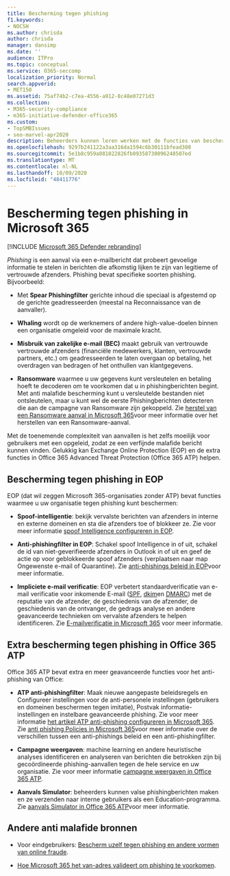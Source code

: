 ```yaml
---
title: Bescherming tegen phishing
f1.keywords:
- NOCSH
ms.author: chrisda
author: chrisda
manager: dansimp
ms.date: ''
audience: ITPro
ms.topic: conceptual
ms.service: O365-seccomp
localization_priority: Normal
search.appverid:
- MET150
ms.assetid: 75af74b2-c7ea-4556-a912-8c48e07271d3
ms.collection:
- M365-security-compliance
- m365-initiative-defender-office365
ms.custom:
- TopSMBIssues
- seo-marvel-apr2020
description: Beheerders kunnen leren werken met de functies van bescherming tegen phishing in Exchange Online Protection (EOP) en Office 365 Advanced Threat Protection (Office 365 ATP).
ms.openlocfilehash: 9297b241122a3aa316da1594c6b30111bfead308
ms.sourcegitcommit: 5e1b8c959a081022826fb09358730096248507ed
ms.translationtype: MT
ms.contentlocale: nl-NL
ms.lasthandoff: 10/09/2020
ms.locfileid: "48411776"
---
```

# <a name="anti-phishing-protection-in-microsoft-365"></a>Bescherming tegen phishing in Microsoft 365

[!INCLUDE [Microsoft 365 Defender rebranding](../includes/microsoft-defender-for-office.md)]


*Phishing* is een aanval via een e-mailbericht dat probeert gevoelige informatie te stelen in berichten die afkomstig lijken te zijn van legitieme of vertrouwde afzenders. Phishing bevat specifieke soorten phishing. Bijvoorbeeld:

- Met **Spear Phishingfilter** gerichte inhoud die speciaal is afgestemd op de gerichte geadresseerden (meestal na Reconnaissance van de aanvaller).

- **Whaling** wordt op de werknemers of andere high-value-doelen binnen een organisatie omgeleid voor de maximale kracht.

- **Misbruik van zakelijke e-mail (BEC)** maakt gebruik van vertrouwde vertrouwde afzenders (financiële medewerkers, klanten, vertrouwde partners, etc.) om geadresseerden te laten overgaan op betaling, het overdragen van bedragen of het onthullen van klantgegevens.

- **Ransomware** waarmee u uw gegevens kunt versleutelen en betaling hoeft te decoderen om te voorkomen dat u in phishingberichten begint. Met anti malafide bescherming kunt u versleutelde bestanden niet ontsleutelen, maar u kunt wel de eerste Phishingberichten detecteren die aan de campagne van Ransomware zijn gekoppeld. Zie [herstel van een Ransomware aanval in Microsoft 365](recover-from-ransomware.md)voor meer informatie over het herstellen van een Ransomware-aanval.

Met de toenemende complexiteit van aanvallen is het zelfs moeilijk voor gebruikers met een opgeleid, zodat ze een verfijnde malafide bericht kunnen vinden. Gelukkig kan Exchange Online Protection (EOP) en de extra functies in Office 365 Advanced Threat Protection (Office 365 ATP) helpen.

## <a name="anti-phishing-protection-in-eop"></a>Bescherming tegen phishing in EOP

EOP (dat wil zeggen Microsoft 365-organisaties zonder ATP) bevat functies waarmee u uw organisatie tegen phishing kunt beschermen:

- **Spoof-intelligentie**: bekijk vervalste berichten van afzenders in interne en externe domeinen en sta die afzenders toe of blokkeer ze. Zie voor meer informatie [spoof Intelligence configureren in EOP](learn-about-spoof-intelligence.md).

- **Anti-phishingfilter in EOP**: Schakel spoof Intelligence in of uit, schakel de id van niet-geverifieerde afzenders in Outlook in of uit en geef de actie op voor geblokkeerde spoof afzenders (verplaatsen naar map Ongewenste e-mail of Quarantine). Zie [anti-phishings beleid in EOP](configure-anti-phishing-policies-eop.md)voor meer informatie.

- **Impliciete e-mail verificatie**: EOP verbetert standaardverificatie van e-mail verificatie voor inkomende E-mail ([SPF](set-up-spf-in-office-365-to-help-prevent-spoofing.md), [dkim](use-dkim-to-validate-outbound-email.md)en [DMARC](use-dmarc-to-validate-email.md)) met de reputatie van de afzender, de geschiedenis van de afzender, de geschiedenis van de ontvanger, de gedrags analyse en andere geavanceerde technieken om vervalste afzenders te helpen identificeren. Zie [E-mailverificatie in Microsoft 365](email-validation-and-authentication.md) voor meer informatie.

## <a name="additional-anti-phishing-protection-in-office-365-atp"></a>Extra bescherming tegen phishing in Office 365 ATP

Office 365 ATP bevat extra en meer geavanceerde functies voor het anti-phishing van Office:

- **ATP anti-phishingfilter**: Maak nieuwe aangepaste beleidsregels en Configureer instellingen voor de anti-personele instellingen (gebruikers en domeinen beschermen tegen imitatie), Postvak informatie-instellingen en instelbare geavanceerde phishing. Zie voor meer informatie [het artikel ATP anti-phishing configureren in Microsoft 365](configure-atp-anti-phishing-policies.md). Zie [anti phishing Policies in Microsoft 365](set-up-anti-phishing-policies.md)voor meer informatie over de verschillen tussen een anti-phishings beleid en een anti-phishingfilter.

- **Campagne weergaven**: machine learning en andere heuristische analyses identificeren en analyseren van berichten die betrokken zijn bij gecoördineerde phishing-aanvallen tegen de hele service en uw organisatie. Zie voor meer informatie [campagne weergaven in Office 365 ATP](campaigns.md).

- **Aanvals Simulator**: beheerders kunnen valse phishingberichten maken en ze verzenden naar interne gebruikers als een Education-programma. Zie [aanvals Simulator in Office 365 ATP](attack-simulator.md)voor meer informatie.

## <a name="other-anti-phishing-resources"></a>Andere anti malafide bronnen

- Voor eindgebruikers: [Bescherm uzelf tegen phishing en andere vormen van online fraude](https://support.microsoft.com/office/be0de46a-29cd-4c59-aaaf-136cf177d593).

- [Hoe Microsoft 365 het van-adres valideert om phishing te voorkomen](how-office-365-validates-the-from-address.md).
